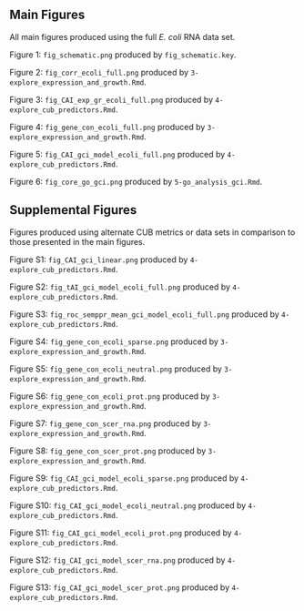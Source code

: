 ## Main Figures

All main figures produced using the full *E. coli* RNA data set.

Figure 1: `fig_schematic.png` produced by `fig_schematic.key`.

Figure 2: `fig_corr_ecoli_full.png` produced by `3-explore_expression_and_growth.Rmd`.

Figure 3: `fig_CAI_exp_gr_ecoli_full.png` produced by `4-explore_cub_predictors.Rmd`.

Figure 4: `fig_gene_con_ecoli_full.png` produced by `3-explore_expression_and_growth.Rmd`.

Figure 5: `fig_CAI_gci_model_ecoli_full.png` produced by `4-explore_cub_predictors.Rmd`.

Figure 6: `fig_core_go_gci.png` produced by `5-go_analysis_gci.Rmd`.


## Supplemental Figures

Figures produced using alternate CUB metrics or data sets in comparison to those presented in the main figures.

Figure S1: `fig_CAI_gci_linear.png` produced by `4-explore_cub_predictors.Rmd`.

Figure S2: `fig_tAI_gci_model_ecoli_full.png` produced by `4-explore_cub_predictors.Rmd`.

Figure S3: `fig_roc_semppr_mean_gci_model_ecoli_full.png` produced by `4-explore_cub_predictors.Rmd`.

Figure S4: `fig_gene_con_ecoli_sparse.png` produced by `3-explore_expression_and_growth.Rmd`.

Figure S5: `fig_gene_con_ecoli_neutral.png` produced by `3-explore_expression_and_growth.Rmd`.

Figure S6: `fig_gene_con_ecoli_prot.png` produced by `3-explore_expression_and_growth.Rmd`.

Figure S7: `fig_gene_con_scer_rna.png` produced by `3-explore_expression_and_growth.Rmd`.

Figure S8: `fig_gene_con_scer_prot.png` produced by `3-explore_expression_and_growth.Rmd`.

Figure S9: `fig_CAI_gci_model_ecoli_sparse.png` produced by `4-explore_cub_predictors.Rmd`.

Figure S10: `fig_CAI_gci_model_ecoli_neutral.png` produced by `4-explore_cub_predictors.Rmd`.

Figure S11: `fig_CAI_gci_model_ecoli_prot.png` produced by `4-explore_cub_predictors.Rmd`.

Figure S12: `fig_CAI_gci_model_scer_rna.png` produced by `4-explore_cub_predictors.Rmd`.

Figure S13: `fig_CAI_gci_model_scer_prot.png` produced by `4-explore_cub_predictors.Rmd`.


